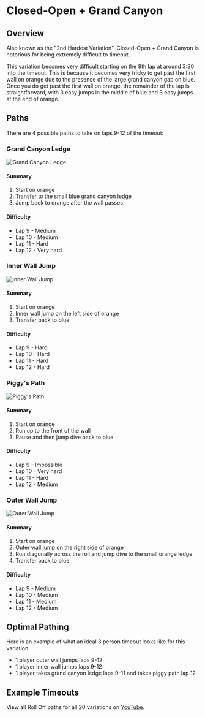 # Closed-Open + Grand Canyon

## Overview

Also known as the "2nd Hardest Variation", Closed-Open + Grand Canyon is notorious for being extremely difficult to timeout.

This variation becomes very difficult starting on the 9th lap at around 3:30 into the timeout. This is because it becomes very tricky to get past the first wall on orange due to the presence of the large grand canyon gap on blue. Once you do get past the first wall on orange, the remainder of the lap is straightforward, with 3 easy jumps in the middle of blue and 3 easy jumps at the end of orange.

## Paths

There are 4 possible paths to take on laps 9-12 of the timeout:

### Grand Canyon Ledge

![Grand Canyon Ledge](../images/variations/cogc1.gif)

#### Summary

1. Start on orange
2. Transfer to the small blue grand canyon ledge
3. Jump back to orange after the wall passes

#### Difficulty

* Lap 9 - Medium
* Lap 10 - Medium
* Lap 11 - Hard
* Lap 12 - Very hard

### Inner Wall Jump

![Inner Wall Jump](../images/variations/cogc2.gif)

#### Summary

1. Start on orange
2. Inner wall jump on the left side of orange
3. Transfer back to blue

#### Difficulty

* Lap 9 - Hard
* Lap 10 - Hard
* Lap 11 - Hard
* Lap 12 - Hard

### Piggy's Path

![Piggy's Path](../images/variations/cogc3.gif)

#### Summary

1. Start on orange
2. Run up to the front of the wall
3. Pause and then jump dive back to blue

#### Difficulty

* Lap 9 - Impossible
* Lap 10 - Very hard
* Lap 11 - Hard
* Lap 12 - Medium

### Outer Wall Jump

![Outer Wall Jump](../images/variations/cogc4.gif)

#### Summary

1. Start on orange
2. Outer wall jump on the right side of orange
3. Run diagonally across the roll and jump dive to the small orange ledge
4. Transfer back to blue

#### Difficulty

* Lap 9 - Medium
* Lap 10 - Medium
* Lap 11 - Medium
* Lap 12 - Medium

## Optimal Pathing

Here is an example of what an ideal 3 person timeout looks like for this variation:

* 1 player outer wall jumps laps 9-12
* 1 player inner wall jumps laps 9-12
* 1 player takes grand canyon ledge laps 9-11 and takes piggy path lap 12

## Example Timeouts

View all Roll Off paths for all 20 variations on [YouTube](https://www.youtube.com/playlist?list=PLG_QNSp9ZgJLWYSNl4vY26VJCZeOQHO1F).
